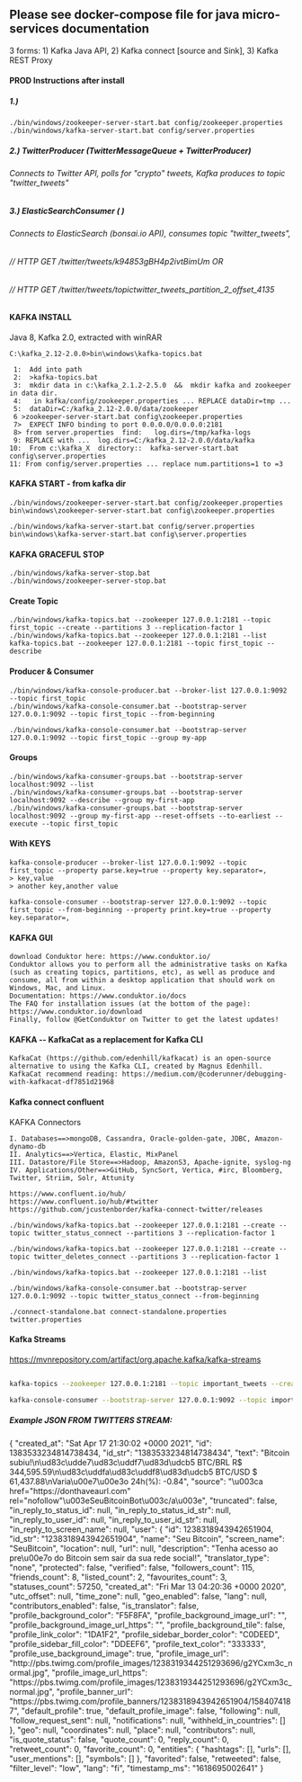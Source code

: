 ## Please see docker-compose file for java micro-services documentation


3 forms:  1) Kafka Java API, 2) Kafka connect [source and Sink], 3) Kafka REST Proxy 

#### PROD Instructions after install 
##### 1.)
```
./bin/windows/zookeeper-server-start.bat config/zookeeper.properties  
./bin/windows/kafka-server-start.bat config/server.properties  
```

##### 2.) TwitterProducer (TwitterMessageQueue + TwitterProducer)
###### Connects to Twitter API, polls for "crypto" tweets, Kafka produces to topic "twitter_tweets"
##### 3.) ElasticSearchConsumer ( )
###### Connects to ElasticSearch (bonsai.io API), consumes topic "twitter_tweets", 
######          // HTTP GET /twitter/tweets/k94853gBH4p2ivtBimUm OR 
######          // HTTP GET  /twitter/tweets/topictwitter_tweets_partition_2_offset_4135

#### KAFKA INSTALL 
Java 8, Kafka 2.0, extracted with winRAR
```
C:\kafka_2.12-2.0.0>bin\windows\kafka-topics.bat

 1:  Add into path
 2:  >kafka-topics.bat
 3:  mkdir data in c:\kafka_2.1.2-2.5.0  &&  mkdir kafka and zookeeper in data dir.
 4:   in kafka/config/zookeeper.properties ... REPLACE dataDir=tmp ...
 5:  dataDir=C:/kafka_2.12-2.0.0/data/zookeeper 
 6 >zookeeper-server-start.bat config\zookeeper.properties
 7>  EXPECT INFO binding to port 0.0.0.0/0.0.0.0:2181 
 8> from server.properties  find:   log.dirs=/tmp/kafka-logs
 9: REPLACE with ...  log.dirs=C:/kafka_2.12-2.0.0/data/kafka
10:  From c:\kafka_X  directory::  kafka-server-start.bat config\server.properties
11: From config/server.properties ... replace num.partitions=1 to =3
```
#### KAFKA START - from kafka dir 
```
./bin/windows/zookeeper-server-start.bat config/zookeeper.properties
bin\windows\zookeeper-server-start.bat config\zookeeper.properties

./bin/windows/kafka-server-start.bat config/server.properties
bin\windows\kafka-server-start.bat config\server.properties

```
#### KAFKA GRACEFUL STOP 
```
./bin/windows/kafka-server-stop.bat  
./bin/windows/zookeeper-server-stop.bat 

```
#### Create Topic
```
./bin/windows/kafka-topics.bat --zookeeper 127.0.0.1:2181 --topic first_topic --create --partitions 3 --replication-factor 1
./bin/windows/kafka-topics.bat --zookeeper 127.0.0.1:2181 --list
kafka-topics.bat --zookeeper 127.0.0.1:2181 --topic first_topic --describe
```
#### Producer & Consumer
```
./bin/windows/kafka-console-producer.bat --broker-list 127.0.0.1:9092 --topic first_topic
./bin/windows/kafka-console-consumer.bat --bootstrap-server 127.0.0.1:9092 --topic first_topic --from-beginning

./bin/windows/kafka-console-consumer.bat --bootstrap-server 127.0.0.1:9092 --topic first_topic --group my-app
```
#### Groups
```
./bin/windows/kafka-consumer-groups.bat --bootstrap-server localhost:9092 --list
./bin/windows/kafka-consumer-groups.bat --bootstrap-server localhost:9092 --describe --group my-first-app
./bin/windows/kafka-consumer-groups.bat --bootstrap-server localhost:9092 --group my-first-app --reset-offsets --to-earliest --execute --topic first_topic
```
#### With KEYS
```
kafka-console-producer --broker-list 127.0.0.1:9092 --topic first_topic --property parse.key=true --property key.separator=,
> key,value
> another key,another value
 
kafka-console-consumer --bootstrap-server 127.0.0.1:9092 --topic first_topic --from-beginning --property print.key=true --property key.separator=,
```
#### KAFKA GUI  
```
download Conduktor here: https://www.conduktor.io/
Conduktor allows you to perform all the administrative tasks on Kafka (such as creating topics, partitions, etc), as well as produce and consume, all from within a desktop application that should work on Windows, Mac, and Linux.
Documentation: https://www.conduktor.io/docs
The FAQ for installation issues (at the bottom of the page): https://www.conduktor.io/download
Finally, follow @GetConduktor on Twitter to get the latest updates!
```
#### KAFKA --  KafkaCat as a replacement for Kafka CLI
```
KafkaCat (https://github.com/edenhill/kafkacat) is an open-source alternative to using the Kafka CLI, created by Magnus Edenhill.
KafkaCat recommend reading: https://medium.com/@coderunner/debugging-with-kafkacat-df7851d21968
```
#### Kafka connect confluent
KAFKA Connectors
```
I. Databases==>mongoDB, Cassandra, Oracle-golden-gate, JDBC, Amazon-dynamo-db
II. Analytics==>Vertica, Elastic, MixPanel
III. Datastore/File Store==>Hadoop, AmazonS3, Apache-ignite, syslog-ng
IV. Applications/Other==>GitHub, SyncSort, Vertica, #irc, Bloomberg, Twitter, Striim, Solr, Attunity
 
https://www.confluent.io/hub/
https://www.confluent.io/hub/#twitter 
https://github.com/jcustenborder/kafka-connect-twitter/releases

./bin/windows/kafka-topics.bat --zookeeper 127.0.0.1:2181 --create --topic twitter_status_connect --partitions 3 --replication-factor 1

./bin/windows/kafka-topics.bat --zookeeper 127.0.0.1:2181 --create --topic twitter_deletes_connect --partitions 3 --replication-factor 1

./bin/windows/kafka-topics.bat --zookeeper 127.0.0.1:2181 --list

./bin/windows/kafka-console-consumer.bat --bootstrap-server 127.0.0.1:9092 --topic twitter_status_connect --from-beginning

./connect-standalone.bat connect-standalone.properties twitter.properties
```
#### Kafka Streams
https://mvnrepository.com/artifact/org.apache.kafka/kafka-streams

```sh

kafka-topics --zookeeper 127.0.0.1:2181 --topic important_tweets --create --partitions 3 --replication-factor 1

kafka-console-consumer --bootstrap-server 127.0.0.1:9092 --topic important_tweets --from-beginning
```

##### Example JSON FROM TWITTERS STREAM:
{
  "created_at": "Sat Apr 17 21:30:02 +0000 2021",
  "id": 1383533234814738434,
  "id_str": "1383533234814738434",
  "text": "Bitcoin subiu!\n\ud83c\udde7\ud83c\uddf7\ud83d\udcb5 BTC\/BRL R$ 344,595.59\n\ud83c\uddfa\ud83c\uddf8\ud83d\udcb5 BTC\/USD $ 61,437.88\nVaria\u00e7\u00e3o 24h(%): -0.84",
  "source": "\u003ca href=\"https:\/\/donthaveaurl.com\" rel=\"nofollow\"\u003eSeuBitcoinBot\u003c\/a\u003e",
  "truncated": false,
  "in_reply_to_status_id": null,
  "in_reply_to_status_id_str": null,
  "in_reply_to_user_id": null,
  "in_reply_to_user_id_str": null,
  "in_reply_to_screen_name": null,
  "user": {
    "id": 1238318943942651904,
    "id_str": "1238318943942651904",
    "name": "Seu Bitcoin",
    "screen_name": "SeuBitcoin",
    "location": null,
    "url": null,
    "description": "Tenha acesso ao pre\u00e7o do Bitcoin sem sair da sua rede social!",
    "translator_type": "none",
    "protected": false,
    "verified": false,
    "followers_count": 115,
    "friends_count": 8,
    "listed_count": 2,
    "favourites_count": 3,
    "statuses_count": 57250,
    "created_at": "Fri Mar 13 04:20:36 +0000 2020",
    "utc_offset": null,
    "time_zone": null,
    "geo_enabled": false,
    "lang": null,
    "contributors_enabled": false,
    "is_translator": false,
    "profile_background_color": "F5F8FA",
    "profile_background_image_url": "",
    "profile_background_image_url_https": "",
    "profile_background_tile": false,
    "profile_link_color": "1DA1F2",
    "profile_sidebar_border_color": "C0DEED",
    "profile_sidebar_fill_color": "DDEEF6",
    "profile_text_color": "333333",
    "profile_use_background_image": true,
    "profile_image_url": "http:\/\/pbs.twimg.com\/profile_images\/1238319344251293696\/g2YCxm3c_normal.jpg",
    "profile_image_url_https": "https:\/\/pbs.twimg.com\/profile_images\/1238319344251293696\/g2YCxm3c_normal.jpg",
    "profile_banner_url": "https:\/\/pbs.twimg.com\/profile_banners\/1238318943942651904\/1584074187",
    "default_profile": true,
    "default_profile_image": false,
    "following": null,
    "follow_request_sent": null,
    "notifications": null,
    "withheld_in_countries": []
  },
  "geo": null,
  "coordinates": null,
  "place": null,
  "contributors": null,
  "is_quote_status": false,
  "quote_count": 0,
  "reply_count": 0,
  "retweet_count": 0,
  "favorite_count": 0,
  "entities": {
    "hashtags": [],
    "urls": [],
    "user_mentions": [],
    "symbols": []
  },
  "favorited": false,
  "retweeted": false,
  "filter_level": "low",
  "lang": "fi",
  "timestamp_ms": "1618695002641"
}

